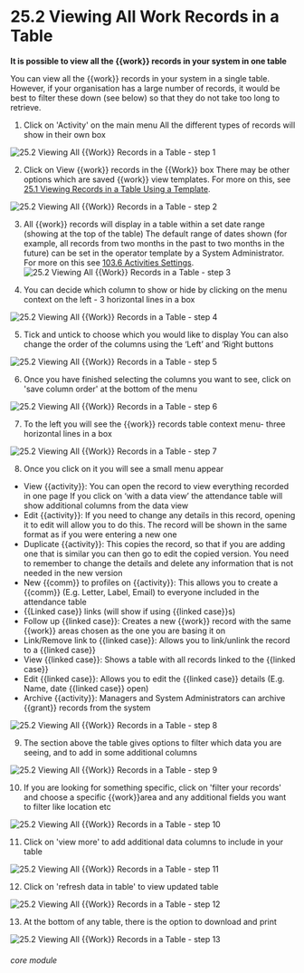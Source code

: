 # 25.2 Viewing All Work Records in a Table

**It is possible to view all the {{work}} records in your system in one table**


You can view all the {{work}} records in your system in a single table. However, if your organisation has a large number
of records, it would be best to filter these down (see below) so that they do not take too long to retrieve.

1. Click on &#039;Activity&#039; on the main menu
All the different types of records will show in their own box

![25.2 Viewing All {{Work}} Records in a Table - step 1](25.2_Viewing_All_Work_Records_in_a_Table_im_1.png)

2. Click on View {{work}} records in the {{Work}} box
There may be other options which are saved {{work}} view templates. For more on this, see [25.1 Viewing Records in a Table Using a Template](/help/index/p/25.1).

![25.2 Viewing All {{Work}} Records in a Table - step 2](25.2_Viewing_All_Work_Records_in_a_Table_im_2.png)

3. All {{work}} records will display in a table within a set date range (showing at the top of the table)
The default range of dates shown (for example, all records from two months in the past to two months in the future) can be set in the operator template by a System Administrator. For more on this see [103.6 Activities Settings](/help/index/p/103.6).
![25.2 Viewing All {{Work}} Records in a Table - step 3](25.2_Viewing_All_Work_Records_in_a_Table_im_3.png)

4. You can decide which column to show or hide by clicking on the menu context on the left - 3 horizontal lines in a box

![25.2 Viewing All {{Work}} Records in a Table - step 4](25.2_Viewing_All_Work_Records_in_a_Table_im_4.png)

5. Tick and untick to choose which you would like to display
You can also change the order of the columns using the ‘Left’ and ‘Right buttons

![25.2 Viewing All {{Work}} Records in a Table - step 5](25.2_Viewing_All_Work_Records_in_a_Table_im_5.png)

6. Once you have finished selecting the columns you want to see, click on &#039;save column order&#039; at the bottom of the menu

![25.2 Viewing All {{Work}} Records in a Table - step 6](25.2_Viewing_All_Work_Records_in_a_Table_im_6.png)

7. To the left you will see the {{work}} records table context menu- three horizontal lines in a box

![25.2 Viewing All {{Work}} Records in a Table - step 7](25.2_Viewing_All_Work_Records_in_a_Table_im_7.png)

8. Once you click on it you will see a small menu appear
- View {{activity}}: You can open the record to view everything recorded in one page
If you click on ‘with a data view’ the attendance table will show additional columns from the data view
- Edit {{activity}}: If you need to change any details in this record, opening it to edit will allow you to do this. The record will be shown in the same format as if you were entering a new one
- Duplicate {{activity}}: This copies the record, so that if you are adding one that is similar you can then go to edit the copied version. You need to remember to change the details and delete any information that is not needed in the new version
- New {{comm}} to profiles on {{activity}}: This allows you to create a {{comm}} (E.g. Letter, Label, Email) to everyone included in the attendance table
- {{Linked case}} links (will show if using {{linked case}}s)
- Follow up {{linked case}}: Creates a new {{work}} record with the same {{work}} areas chosen as the one you are basing it on
- Link/Remove link to {{linked case}}: Allows you to link/unlink the record to a {{linked case}}
- View {{linked case}}: Shows a table with all records linked to the {{linked case}}
- Edit {{linked case}}: Allows you to edit the {{linked case}} details (E.g. Name, date {{linked case}} open)
- Archive {{activity}}: Managers and System Administrators can archive {{grant}} records from the system

![25.2 Viewing All {{Work}} Records in a Table - step 8](25.2_Viewing_All_Work_Records_in_a_Table_im_8.png)

9. The section above the table gives options to filter which data you are seeing, and to add in some additional columns

![25.2 Viewing All {{Work}} Records in a Table - step 9](25.2_Viewing_All_Work_Records_in_a_Table_im_9.png)

10. If you are looking for something specific, click on &#039;filter your records&#039; and choose a specific {{work}}area and any additional fields you want to filter like location etc

![25.2 Viewing All {{Work}} Records in a Table - step 10](25.2_Viewing_All_Work_Records_in_a_Table_im_10.png)

11. Click on &#039;view more&#039; to add additional data columns to include in your table

![25.2 Viewing All {{Work}} Records in a Table - step 11](25.2_Viewing_All_Work_Records_in_a_Table_im_11.png)

12. Click on &#039;refresh data in table&#039; to view updated table

![25.2 Viewing All {{Work}} Records in a Table - step 12](25.2_Viewing_All_Work_Records_in_a_Table_im_12.png)

13. At the bottom of any table, there is the option to download and print

![25.2 Viewing All {{Work}} Records in a Table - step 13](25.2_Viewing_All_Work_Records_in_a_Table_im_13.png)


###### core module
